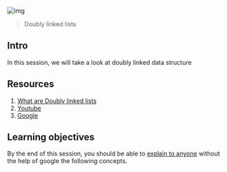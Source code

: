 ![img](https://assets.imaginablefutures.com/media/images/ALX_Logo.max-200x150.png)
> Doubly linked lists

## Intro 
In this session, we will take a look at doubly linked data structure 

## Resources 
1. [What are Doubly linked lists](https://www.youtube.com/watch?v=k0pjD12bzP0)
2. [Youtube](https://www.youtube.com/results?search_query=doubly+linked+lists+c)
3. [Google](https://www.google.com/search?q=doubly+linked+lists)

## Learning objectives
By the end of this session, you should be able to [explain to anyone](https://fs.blog/feynman-learning-technique/) without the help of google the following concepts. 